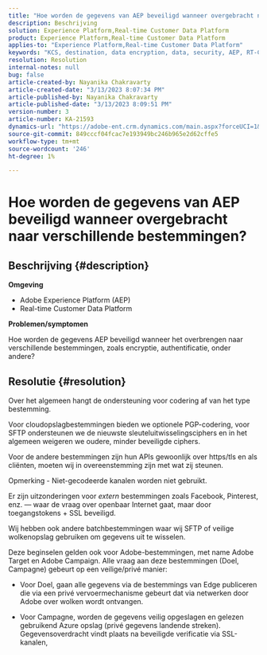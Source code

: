 ```yaml
---
title: "Hoe worden de gegevens van AEP beveiligd wanneer overgebracht naar verschillende bestemmingen?"
description: Beschrijving
solution: Experience Platform,Real-time Customer Data Platform
product: Experience Platform,Real-time Customer Data Platform
applies-to: "Experience Platform,Real-time Customer Data Platform"
keywords: "KCS, destination, data encryption, data, security, AEP, RT-CDP, Adobe, Target, Campaign"
resolution: Resolution
internal-notes: null
bug: false
article-created-by: Nayanika Chakravarty
article-created-date: "3/13/2023 8:07:34 PM"
article-published-by: Nayanika Chakravarty
article-published-date: "3/13/2023 8:09:51 PM"
version-number: 3
article-number: KA-21593
dynamics-url: "https://adobe-ent.crm.dynamics.com/main.aspx?forceUCI=1&pagetype=entityrecord&etn=knowledgearticle&id=702212af-dac1-ed11-83ff-6045bd0065b6"
source-git-commit: 849cccf04fcac7e193949bc246b965e2d62cffe5
workflow-type: tm+mt
source-wordcount: '246'
ht-degree: 1%

---
```


# Hoe worden de gegevens van AEP beveiligd wanneer overgebracht naar verschillende bestemmingen?

## Beschrijving {#description}


<b>Omgeving</b>

- Adobe Experience Platform (AEP)
- Real-time Customer Data Platform


<b>Problemen/symptomen</b>

Hoe worden de gegevens AEP beveiligd wanneer het overbrengen naar verschillende bestemmingen, zoals encryptie, authentificatie, onder andere?


## Resolutie {#resolution}


Over het algemeen hangt de ondersteuning voor codering af van het type bestemming.

Voor cloudopslagbestemmingen bieden we optionele PGP-codering, voor SFTP ondersteunen we de nieuwste sleuteluitwisselingsciphers en in het algemeen weigeren we oudere, minder beveiligde ciphers.

Voor de andere bestemmingen zijn hun APIs gewoonlijk over https/tls en als cliënten, moeten wij in overeenstemming zijn met wat zij steunen.

Opmerking - Niet-gecodeerde kanalen worden niet gebruikt.

Er zijn uitzonderingen voor *extern* bestemmingen zoals Facebook, Pinterest, enz. — waar de vraag over openbaar Internet gaat, maar door toegangstokens + SSL beveiligd.

Wij hebben ook andere batchbestemmingen waar wij SFTP of veilige wolkenopslag gebruiken om gegevens uit te wisselen.



Deze beginselen gelden ook voor Adobe-bestemmingen, met name Adobe Target en Adobe Campaign. Alle vraag aan deze bestemmingen (Doel, Campagne) gebeurt op een veilige/privé manier:

- Voor Doel, gaan alle gegevens via de bestemmings van Edge publiceren die via een privé vervoermechanisme gebeurt dat via netwerken door Adobe over wolken wordt ontvangen.

- Voor Campagne, worden de gegevens veilig opgeslagen en gelezen gebruikend Azure opslag (privé gegevens landende streken). Gegevensoverdracht vindt plaats na beveiligde verificatie via SSL-kanalen,


